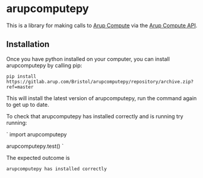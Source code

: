 # arupcomputepy

This is a library for making calls to [Arup Compute](https://arupcompute.azurewebsites.net/about) via the [Arup Compute API](https://arupcompute.azurewebsites.net/apidocs).

## Installation

Once you have python installed on your computer, you can install arupcomputepy by calling pip:

`pip install https://gitlab.arup.com/Bristol/arupcomputepy/repository/archive.zip?ref=master`

This will install the latest version of arupcomputepy, run the command again to get up to date.

To check that arupcomputepy has installed correctly and is running try running:

`
import arupcomputepy

arupcomputepy.test()
`

The expected outcome is

`arupcomputepy has installed correctly`